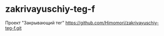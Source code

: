# zakrivayuschiy-teg-f
Проект "Закрывающий тег"
https://github.com/Himomori/zakrivayuschiy-teg-f.git

